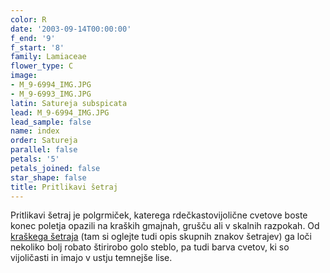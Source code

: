 ```yaml
---
color: R
date: '2003-09-14T00:00:00'
f_end: '9'
f_start: '8'
family: Lamiaceae
flower_type: C
image:
- M_9-6994_IMG.JPG
- M_9-6993_IMG.JPG
latin: Satureja subspicata
lead: M_9-6994_IMG.JPG
lead_sample: false
name: index
order: Satureja
parallel: false
petals: '5'
petals_joined: false
star_shape: false
title: Pritlikavi šetraj
---
```

Pritlikavi šetraj je polgrmiček, katerega rdečkastovijolične cvetove boste konec poletja opazili na kraških gmajnah, grušču ali v skalnih razpokah. Od [kraškega šetraja](../SaturejaMontana(KraskiSetraj)/si_SaturejaMontana(KraskiSetraj).asp) (tam si oglejte tudi opis skupnih znakov šetrajev) ga loči nekoliko bolj robato štirirobo golo steblo, pa tudi barva cvetov, ki so vijoličasti in imajo v ustju temnejše lise.
